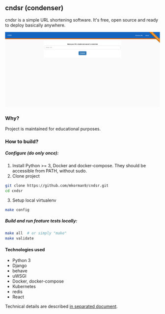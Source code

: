 ## cndsr (condenser)
cndsr is a simple URL shortening software. It's free, open source and ready to deploy basically anywhere.

![screenshot](.images/screenshot.png)

### Why?
Project is maintained for educational purposes.

### How to build?

##### Configure (do only once):
1. Install Python >= 3, Docker and docker-compose. They should be accessible from PATH, without sudo.
2. Clone project
```bash
git clone https://github.com/mkorman9/cndsr.git
cd cndsr
```
3. Setup local virtualenv
```bash
make config
```

##### Build and run feature tests locally:
```bash
make all  # or simply "make"
make validate
```

#### Technologies used
- Python 3
- Django
- behave
- uWSGI
- Docker, docker-compose
- Kubernetes
- redis
- React

Technical details are described [in separated document](https://github.com/mkorman9/cndsr/blob/master/TECHNICAL_DETAILS.md).
